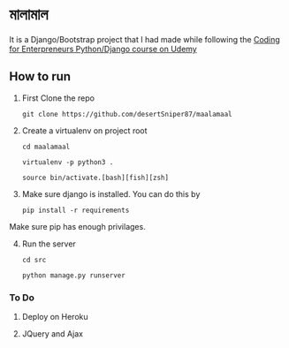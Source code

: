 # মালামাল 
It is a Django/Bootstrap project that I had made while following the [Coding for Enterpreneurs Python/Django course on Udemy](https://www.udemy.com/python-ecommerce-build-a-django-ecommerce-web-application/learn/v4/overview)

## How to run

1. First Clone the repo

    `git clone https://github.com/desertSniper87/maalamaal`

2. Create a virtualenv on project root

    `cd maalamaal`

    `virtualenv -p python3 .`

    `source bin/activate.[bash][fish][zsh]`

3. Make sure django is installed. You can do this by 

    `pip install -r requirements`

Make sure pip has enough privilages.

4. Run the server

    `cd src`

    `python manage.py runserver`

### To Do

1. Deploy on Heroku

2. JQuery and Ajax


